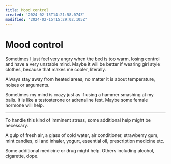 ```yaml
---
title: Mood control
created: '2024-02-15T14:21:58.074Z'
modified: '2024-02-15T15:29:02.105Z'
---
```


# Mood control

Sometimes I just feel very angry when the bed is too warm, losing control and have a very unstable mind. Maybe it will be better if wearing girl style clothes, because that makes me cooler, literally. 

Always stay away from heated areas, no matter it is about temperature, noises or arguments.

Sometimes my mind is crazy just as if using a hammer smashing at my balls. It is like a testosterone or adrenaline fest. Maybe some female hormone will help.

---

To handle this kind of imminent stress, some additional help might be necessary.

A gulp of fresh air, a glass of cold water, air conditioner, strawberry gum, mint candies, oil and inhaler, yogurt, essential oil, prescription medicine etc.

Some additional medicine or drug might help. Others including alcohol, cigarette, dope.
